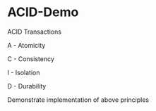 # ACID-Demo
ACID Transactions

A - Atomicity

C - Consistency

I - Isolation

D - Durability

Demonstrate implementation of above principles
